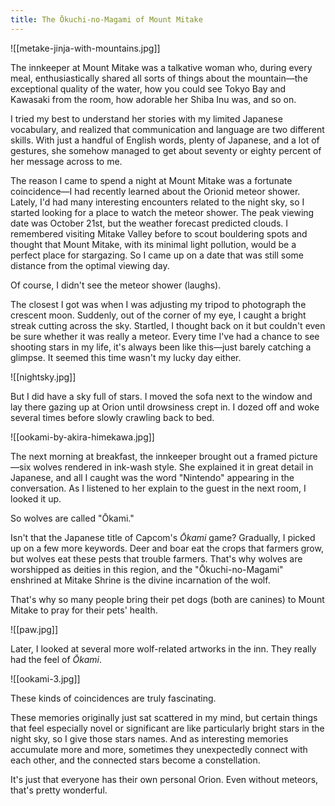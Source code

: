 ```yaml
---
title: The Ōkuchi-no-Magami of Mount Mitake
---
```


![[metake-jinja-with-mountains.jpg]]

The innkeeper at Mount Mitake was a talkative woman who, during every meal, enthusiastically shared all sorts of things about the mountain—the exceptional quality of the water, how you could see Tokyo Bay and Kawasaki from the room, how adorable her Shiba Inu was, and so on.

I tried my best to understand her stories with my limited Japanese vocabulary, and realized that communication and language are two different skills. With just a handful of English words, plenty of Japanese, and a lot of gestures, she somehow managed to get about seventy or eighty percent of her message across to me.

The reason I came to spend a night at Mount Mitake was a fortunate coincidence—I had recently learned about the Orionid meteor shower. Lately, I'd had many interesting encounters related to the night sky, so I started looking for a place to watch the meteor shower. The peak viewing date was October 21st, but the weather forecast predicted clouds. I remembered visiting Mitake Valley before to scout bouldering spots and thought that Mount Mitake, with its minimal light pollution, would be a perfect place for stargazing. So I came up on a date that was still some distance from the optimal viewing day.

Of course, I didn't see the meteor shower (laughs).

The closest I got was when I was adjusting my tripod to photograph the crescent moon. Suddenly, out of the corner of my eye, I caught a bright streak cutting across the sky. Startled, I thought back on it but couldn't even be sure whether it was really a meteor. Every time I've had a chance to see shooting stars in my life, it's always been like this—just barely catching a glimpse. It seemed this time wasn't my lucky day either.

![[nightsky.jpg]]

But I did have a sky full of stars. I moved the sofa next to the window and lay there gazing up at Orion until drowsiness crept in. I dozed off and woke several times before slowly crawling back to bed.

![[ookami-by-akira-himekawa.jpg]]

The next morning at breakfast, the innkeeper brought out a framed picture—six wolves rendered in ink-wash style. She explained it in great detail in Japanese, and all I caught was the word "Nintendo" appearing in the conversation. As I listened to her explain to the guest in the next room, I looked it up.

So wolves are called "Ōkami."

Isn't that the Japanese title of Capcom's *Ōkami* game? Gradually, I picked up on a few more keywords. Deer and boar eat the crops that farmers grow, but wolves eat these pests that trouble farmers. That's why wolves are worshipped as deities in this region, and the "Ōkuchi-no-Magami" enshrined at Mitake Shrine is the divine incarnation of the wolf.

That's why so many people bring their pet dogs (both are canines) to Mount Mitake to pray for their pets' health.

![[paw.jpg]]

Later, I looked at several more wolf-related artworks in the inn. They really had the feel of *Ōkami*.

![[ookami-3.jpg]]

These kinds of coincidences are truly fascinating.

These memories originally just sat scattered in my mind, but certain things that feel especially novel or significant are like particularly bright stars in the night sky, so I give those stars names. And as interesting memories accumulate more and more, sometimes they unexpectedly connect with each other, and the connected stars become a constellation.

It's just that everyone has their own personal Orion. Even without meteors, that's pretty wonderful.
